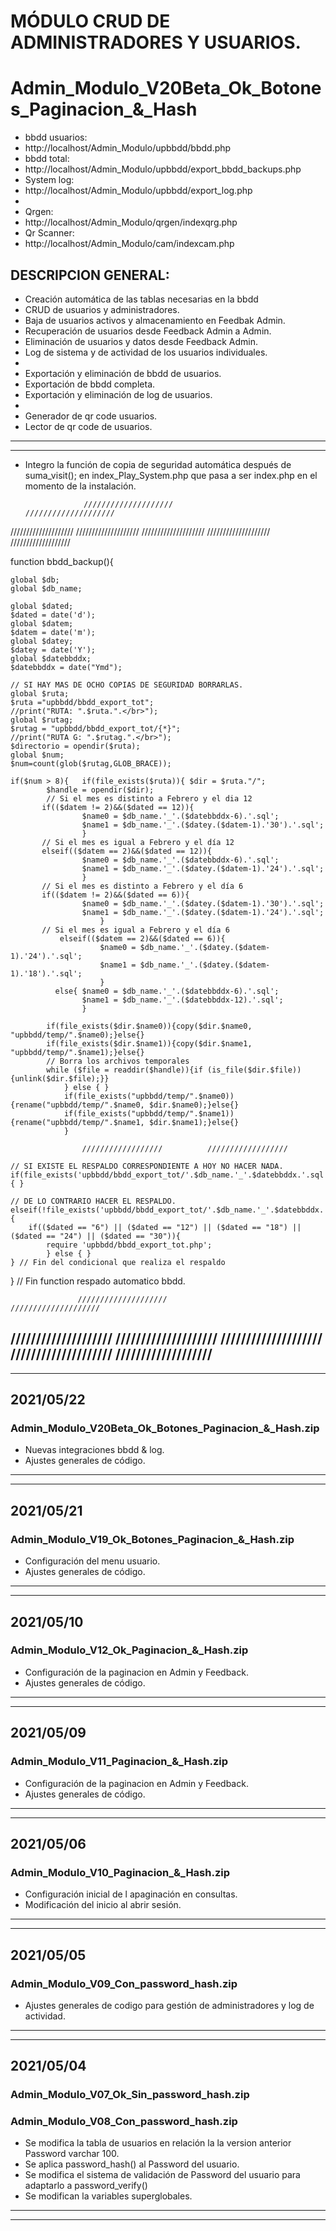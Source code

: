 
# MÓDULO CRUD DE ADMINISTRADORES Y USUARIOS.
# Admin_Modulo_V20Beta_Ok_Botones_Paginacion_&_Hash

- bbdd usuarios:
- http://localhost/Admin_Modulo/upbbdd/bbdd.php
- bbdd total:
- http://localhost/Admin_Modulo/upbbdd/export_bbdd_backups.php
- System log:
- http://localhost/Admin_Modulo/upbbdd/export_log.php
-
- Qrgen:
- http://localhost/Admin_Modulo/qrgen/indexqrg.php
- Qr Scanner:
- http://localhost/Admin_Modulo/cam/indexcam.php

## DESCRIPCION GENERAL:
- Creación automática de las tablas necesarias en la bbdd
- CRUD de usuarios y administradores.
- Baja de usuarios activos y almacenamiento en Feedbak Admin.
- Recuperación de usuarios desde Feedback Admin a Admin.
- Eliminación de usuarios y datos desde Feedback Admin.
- Log de sistema y de actividad de los usuarios individuales.
- 
- Exportación y eliminación de bbdd de usuarios.
- Exportación de bbdd completa.
- Exportación y eliminación de log de usuarios.
- 
- Generador de qr code usuarios.
- Lector de qr code de usuarios.
---
---
- Integro la función de copia de seguridad automática después de suma_visit(); en index_Play_System.php que pasa a ser index.php en el momento de la instalación.

				   ////////////////////				   ////////////////////
////////////////////				////////////////////				////////////////////
				 ////////////////////				  ///////////////////

function bbdd_backup(){
	
	global $db;
	global $db_name;
	
	global $dated;
	$dated = date('d');
	global $datem;
	$datem = date('m');
	global $datey;
	$datey = date('Y');
	global $datebbddx;
	$datebbddx = date("Ymd");
	
	// SI HAY MAS DE OCHO COPIAS DE SEGURIDAD BORRARLAS.
	global $ruta;
	$ruta ="upbbdd/bbdd_export_tot";
	//print("RUTA: ".$ruta.".</br>");
	global $rutag;
	$rutag = "upbbdd/bbdd_export_tot/{*}";
	//print("RUTA G: ".$rutag.".</br>");
	$directorio = opendir($ruta);
	global $num;
	$num=count(glob($rutag,GLOB_BRACE));
	
	if($num > 8){	if(file_exists($ruta)){ $dir = $ruta."/";
			$handle = opendir($dir);
			// Si el mes es distinto a Febrero y el dia 12
		   if(($datem != 2)&&($dated == 12)){
					$name0 = $db_name.'_'.($datebbddx-6).'.sql';
					$name1 = $db_name.'_'.($datey.($datem-1).'30').'.sql';
		   			}
		   // Si el mes es igual a Febrero y el día 12
		   elseif(($datem == 2)&&($dated == 12)){
					$name0 = $db_name.'_'.($datebbddx-6).'.sql';
					$name1 = $db_name.'_'.($datey.($datem-1).'24').'.sql';
		   			}
		   // Si el mes es distinto a Febrero y el día 6
		   if(($datem != 2)&&($dated == 6)){
					$name0 = $db_name.'_'.($datey.($datem-1).'30').'.sql';
					$name1 = $db_name.'_'.($datey.($datem-1).'24').'.sql';
			   			}
		   // Si el mes es igual a Febrero y el día 6
			   elseif(($datem == 2)&&($dated == 6)){
						$name0 = $db_name.'_'.($datey.($datem-1).'24').'.sql';
						$name1 = $db_name.'_'.($datey.($datem-1).'18').'.sql';
			   			}
		   	  else{	$name0 = $db_name.'_'.($datebbddx-6).'.sql';
					$name1 = $db_name.'_'.($datebbddx-12).'.sql';
		   			}
							   
			if(file_exists($dir.$name0)){copy($dir.$name0, "upbbdd/temp/".$name0);}else{}
			if(file_exists($dir.$name1)){copy($dir.$name1, "upbbdd/temp/".$name1);}else{}
			// Borra los archivos temporales
			while ($file = readdir($handle)){if (is_file($dir.$file)) {unlink($dir.$file);}}
				} else { }
				if(file_exists("upbbdd/temp/".$name0)){rename("upbbdd/temp/".$name0, $dir.$name0);}else{}
				if(file_exists("upbbdd/temp/".$name1)){rename("upbbdd/temp/".$name1, $dir.$name1);}else{}
				}

					//////////////////			//////////////////
	
	// SI EXISTE EL RESPALDO CORRESPONDIENTE A HOY NO HACER NADA.
	if(file_exists('upbbdd/bbdd_export_tot/'.$db_name.'_'.$datebbddx.'.sql')){ }

	// DE LO CONTRARIO HACER EL RESPALDO.
	elseif(!file_exists('upbbdd/bbdd_export_tot/'.$db_name.'_'.$datebbddx.'.sql')){
		if(($dated == "6") || ($dated == "12") || ($dated == "18") || ($dated == "24") || ($dated == "30")){ 
			require 'upbbdd/bbdd_export_tot.php';
			} else { }
	} // Fin del condicional que realiza el respaldo
	
} // Fin function respado automatico bbdd.

				   ////////////////////				   ////////////////////
////////////////////				////////////////////				////////////////////
				 ////////////////////				  ///////////////////
---
---
## 2021/05/22
### Admin_Modulo_V20Beta_Ok_Botones_Paginacion_&_Hash.zip
- Nuevas integraciones bbdd & log.
- Ajustes generales de código.

---
---
## 2021/05/21
### Admin_Modulo_V19_Ok_Botones_Paginacion_&_Hash.zip
- Configuración del menu usuario.
- Ajustes generales de código.
---
---
## 2021/05/10
### Admin_Modulo_V12_Ok_Paginacion_&_Hash.zip
- Configuración de la paginacion en Admin y Feedback.
- Ajustes generales de código.
---
---
## 2021/05/09
### Admin_Modulo_V11_Paginacion_&_Hash.zip
- Configuración de la paginacion en Admin y Feedback.
- Ajustes generales de código.
---
---
## 2021/05/06
### Admin_Modulo_V10_Paginacion_&_Hash.zip
- Configuración inicial de l apaginación en consultas.
- Modificación del inicio al abrir sesión.
---
---
## 2021/05/05
### Admin_Modulo_V09_Con_password_hash.zip
- Ajustes generales de codigo para gestión de administradores y log de actividad.
---
---
## 2021/05/04
### Admin_Modulo_V07_Ok_Sin_password_hash.zip
### Admin_Modulo_V08_Con_password_hash.zip
- Se modifica la tabla de usuarios en relación la la version anterior Password varchar 100.
- Se aplica password_hash() al Password del usuario.
- Se modifica el sistema de validación de Password del usuario para adaptarlo a password_verify()
- Se modifican la variables superglobales.
---
---

